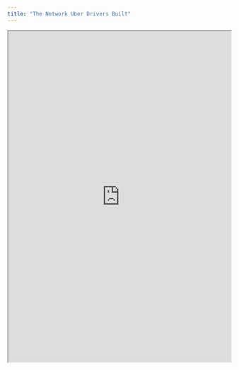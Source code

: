 ```yaml
---
title: "The Network Uber Drivers Built"
---
```




<iframe height="750" width="100%" src="https://ewelton.github.io/ktest/wiki.html#The%20Network%20Uber%20Drivers%20Built"></iframe>
